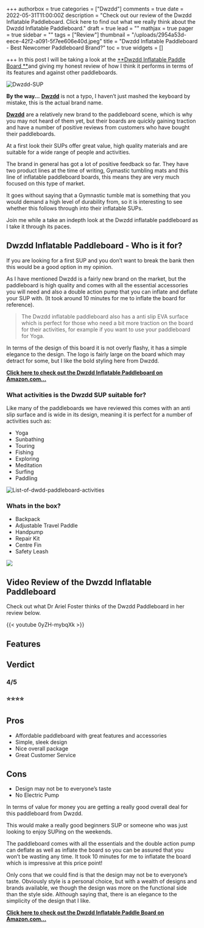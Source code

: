 +++
authorbox = true
categories = ["Dwzdd"]
comments = true
date = 2022-05-31T11:00:00Z
description = "Check out our review of the Dwzdd Inflatable Paddleboard.  Click here to find out what we really think about the Dwzdd Inflatable Paddleboard."
draft = true
lead = ""
mathjax = true
pager = true
sidebar = ""
tags = ["Review"]
thumbnail = "/uploads/2954a53d-eece-42f2-a091-5f7ee606e40d.jpeg"
title = "Dwzdd Inflatable Paddleboard - Best Newcomer Paddleboard Brand?"
toc = true
widgets = []

+++
In this post I will be taking a look at the [**Dwzdd Inflatable Paddle Board **](#)and giving my honest review of how I think it performs in terms of its features and against other paddleboards.

![Dwzdd-SUP](/uploads/d22349e7-edf3-41f6-ac94-338cc0f9bac5.jpeg "Dwzdd-SUP")

**By the way…** [**Dwzdd**](#) is not a typo, I haven’t just mashed the keyboard by mistake, this is the actual brand name.

[**Dwzdd**](#) are a relatively new brand to the paddleboard scene, which is why you may not heard of them yet, but their boards are quickly gaining traction and have a number of positive reviews from customers who have bought their paddleboards.

At a first look their SUPs offer great value, high quality materials and are suitable for a wide range of people and activities.

The brand in general has got a lot of positive feedback so far.  They have two product lines at the time of writing, Gymastic tumbling mats and this line of inflatable paddleboard boards, this means they are very much focused on this type of market.

It goes without saying that a Gymnastic tumble mat is something that you would demand a high level of durability from, so it is interesting to see whether this follows through into their inflatable SUPs.

Join me while a take an indepth look at the Dwzdd inflatable paddleboard as I take it through its paces.

## Dwzdd Inflatable Paddleboard - Who is it for?

If you are looking for a first SUP and you don’t want to break the bank then this would be a good option in my opinion.

As I have mentioned Dwzdd is a fairly new brand on the market, but the paddleboard is high quality and comes with all the essential accessories you will need and also a double action pump that you can inflate and deflate your SUP with.  (It took around 10 minutes for me to inflate the board for reference).

> The Dwzdd inflatable paddleboard also has a anti slip EVA surface which is perfect for those who need a bit more traction on the board for their activities, for example if you want to use your paddleboard for Yoga.

In terms of the design of this board it is not overly flashy, it has a simple elegance to the design.  The logo is fairly large on the board which may detract for some, but I  like the bold styling here from Dwzdd.

[**Click here to check out the Dwzdd Inflatable Paddleboard on Amazon.com…**](#)

### What activities is the Dwzdd SUP suitable for?

Like many of the paddleboards we have reviewed this comes with an anti slip surface and is wide in its design, meaning it is perfect for a number of activities such as:

* Yoga
* Sunbathing
* Touring
* Fishing
* Exploring
* Meditation
* Surfing
* Paddling

![List-of-dwdd-paddleboard-activities](/uploads/b27a079f-bb66-472c-9b18-542a47b9278c.jpeg "List-of-dwdd-paddleboard-activities")

### Whats in the box?

* Backpack
* Adjustable Travel Paddle
* Handpump
* Repair Kit
* Centre Fin
* Safety Leash

![](/uploads/5b9822aa-1004-4d7a-983f-fdeab8ba919a.jpeg)

## Video Review of the Dwzdd Inflatable Paddleboard

Check out what Dr Ariel Foster thinks of the Dwzdd Paddleboard in her review below.

{{< youtube 0yZH-mybqXk >}}

## Features

## Verdict

### 4/5

### ⭐⭐⭐⭐

## Pros

* Affordable paddleboard with great features and accessories
* Simple, sleek design
* Nice overall package
* Great Customer Service

## Cons

* Design may not be to everyone’s taste
* No Electric Pump

In terms of value for money you are getting a really good overall deal for this paddleboard from Dwzdd.

This would make a really good beginners SUP or someone who was just looking to enjoy SUPing on the weekends.

The paddleboard comes with all the essentials and the double action pump can deflate as well as inflate the board so you can be assured that you won’t be wasting any time.  It took 10 minutes for me to inflatate the board which is impressive at this price point!

Only cons that we could find is that the design may not be to everyone’s taste.  Obviously style is a personal choice, but with a wealth of designs and brands available, we though the design was more on the functional side than the style side.  Although saying that, there is an elegance to the simplicity of the design that I like.

[**Click here to check out the Dwzdd Inflatable Paddle Board on Amazon.com…**](#)